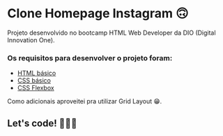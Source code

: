 # Clone Homepage Instagram 🙃

Projeto desenvolvido no bootcamp HTML Web Developer da DIO (Digital Innovation One).

### Os requisitos para desenvolver o projeto foram:

* [HTML básico](https://www.w3schools.com/html/)
* [CSS básico](https://developer.mozilla.org/pt-BR/docs/Web/CSS)
* [CSS Flexbox](https://developer.mozilla.org/pt-BR/docs/Web/CSS/CSS_Flexible_Box_Layout/Basic_Concepts_of_Flexbox)

Como adicionais aproveitei pra utilizar Grid Layout 😁.

## Let's code! 🚀👨‍💻